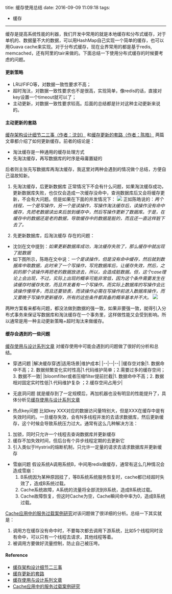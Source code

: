 title: 缓存使用总结
date: 2016-09-09 11:09:18
tags:
- 缓存
---
缓存是提高系统性能的利器，我们开发中常用的就是本地缓存和分布式缓存，对于单机的、数据量不大的数据，可以用HashMap自己实现一个简单的缓存，也可以用Guava cache来实现。对于分布式缓存，现在业界常用的都是基于redis, memcached，还有阿里的tair来做的。下面总结一下使用分布式缓存的时候要考虑的问题。
#### 更新策略
* LRU/FIFO等，对数据一致性要求不高；
* 超时淘汰，对数据一致性要求也不是很高，实现简单，像redis的话，直接对key设置一个timeout就可以了；
* 主动更新，对数据一致性要求较高。后面的总结都是针对这种主动更新来说的。<!--more-->

#### 主动更新的套路
[缓存架构设计细节二三事（作者：沈剑）](http://mp.weixin.qq.com/s?__biz=MjM5ODYxMDA5OQ==&mid=404087915&idx=1&sn=075664193f334874a3fc87fd4f712ebc) 和[缓存更新的套路（作者：陈皓）](http://coolshell.cn/articles/17416.html) 两篇文章都介绍了如何更新缓存。前者的结论是：
* 淘汰缓存是一种通用的缓存处理方式
* 先淘汰缓存，再写数据库的时序是毋庸置疑的

后者则主张先写数据库再淘汰缓存，我这里对两种会遇到的情况做个总结，方便自己温故知新。

1. 先淘汰缓存，后更新数据库
正常情况下不会有什么问题，如果淘汰缓存成功，更新数据库失败，也仅仅会造成一次缓存没命中，查询数据库后又会将缓存更新，不会有大问题。但是如果在下面的并发情况下：
![](/images/缓存使用总结_1.png)
正如陈皓说的：*两个线程，一个是写操作，另一个是读操作，写操作淘汰缓存后，读操作没有命中缓存，先把老数据读出来后放到缓存中，然后写操作更新了数据库。于是，在缓存中的数据还是老的数据，导致缓存中的数据是脏的，而且还一直这样脏下去了。*

2. 先更新数据库，后淘汰缓存
存在的问题：
* 沈剑在文中提到：*如果更新数据库成功，淘汰缓存失败了，那么缓存中就出现了脏数据*
* 如下图所示，陈皓在文中说：*一个是读操作，但是没有命中缓存，然后就到数据库中取数据，此时来了一个写操作，写完数据库后，让缓存失效，然后，之前的那个读操作再把老的数据放进去，所以，会造成脏数据。但，这个case理论上会出现，不过，实际上出现的概率可能非常低，因为这个条件需要发生在读缓存时缓存失效，而且并发着有一个写操作。而实际上数据库的写操作会比读操作慢得多，而且还要锁表，而读操作必需在写操作前进入数据库操作，而又要晚于写操作更新缓存，所有的这些条件都具备的概率基本并不大。*
![](/images/缓存使用总结_2.png)

两种方案看来都有问题，都没法做到数据的强一致，如果非要强一致，就得引入分布式事务来保证写数据库和淘汰缓存在一个事务里，这样做性能又会受到影响。所以通常是用一种主动更新策略+超时淘汰来做缓存。

#### 缓存会遇到的一些问题
[缓存使用与设计系列文章](http://carlosfu.iteye.com/blog/2269678) 对缓存使用中可能会遇到的问题做了很好的分析和总结。
* 穿透问题
|解决缓存穿透|适用场景|维护成本|
|--|--|--|
|缓存空对象|1. 数据命中不高；2. 数据频繁变化实时性高|1.代码维护简单；2.需要过多的缓存空间；3. 数据不一致|
|bloomfilter或者压缩filter提前拦截|1. 数据命中不高；2. 数据相对固定实时性低|1.代码维护复杂 ；2.缓存空间占用少|


* 无底洞问题
就是缓存到了一定规模后，再加机器也没有明显的性能提升了，具体分析见[缓存使用与设计系列文章](http://carlosfu.iteye.com/blog/2269678)
* 热点key问题
比如key XXX对应的数据访问量特别大，但是XXX在缓存中是有失效时间的。一旦缓存失效，会有N多线程并发的去请求数据库，然后更新缓存，这个时候会导致系统压力过大。通常有这么几种解决方法：
 1. 加锁，同时只允许一个线程去查询数据库并更新缓存
 2. 缓存不加失效时间，但后台有个异步线程定期的去更新它
 3. 引入类似于Hystrix的熔断机制，只允许一定量的请求去请求数据库并更新缓存

* 雪崩问题
假设系统A调用系统B，中间用redis做缓存，通常有这么几种情况会造成雪崩：
	1. B系统因为某种原因挂了，等B系统系统服务恢复时，cache都已经超时失效了，造成B系统过载。
	2. Cache系统故障，A系统的流量将全部流到B系统，造成B系统过载。
	3. Cache故障恢复，但这时Cache为空，Cache瞬间命中率为0，造成B系统过载。

 [Cache应用中的服务过载案例研究](http://tech.meituan.com/avalanche-study.html)对该问题做了很详细的分析。总结一下其实就是：
 1. 调用方在缓存没有命中时，不要每次都去调用下游系统，比如5个线程同时没有命中，可以只有一个线程去请求，其他线程等着。
 2. 被调用方要做好流量控制，防止自己被压垮。

#### Reference
* [缓存架构设计细节二三事](http://mp.weixin.qq.com/s?__biz=MjM5ODYxMDA5OQ==&mid=404087915&idx=1&sn=075664193f334874a3fc87fd4f712ebc)
* [缓存更新的套路](http://coolshell.cn/articles/17416.html)
* [缓存使用与设计系列文章](http://carlosfu.iteye.com/blog/2269678)
* [Cache应用中的服务过载案例研究](http://tech.meituan.com/avalanche-study.html)
